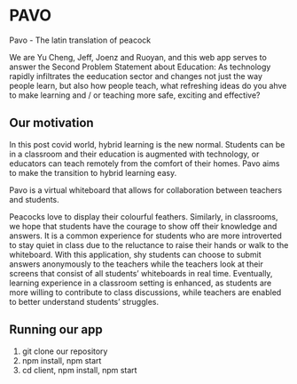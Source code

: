 # PAVO 

Pavo - The latin translation of peacock 

We are Yu Cheng, Jeff, Joenz and Ruoyan, and this web app serves to answer the Second Problem Statement about Education: 
As technology rapidly infiltrates the eeducation sector and changes not just the way people learn, but also how people teach,
what refreshing ideas do you ahve to make learning and / or teaching more safe, exciting and effective? 

## Our motivation 

In this post covid world, hybrid learning is the new normal. Students can be in a classroom and their education is augmented
with technology, or educators can teach remotely from the comfort of their homes. Pavo aims to make the transition to hybrid
learning easy. 

Pavo is a virtual whiteboard that allows for collaboration between teachers and students.

Peacocks love to display their colourful feathers. Similarly, in classrooms, we hope that students have the courage to show 
off their knowledge and answers. It is a common experience for students who are more introverted to stay quiet in class due 
to the reluctance to raise their hands or walk to the whiteboard. With this application, shy students can choose to submit 
answers anonymously to the teachers while the teachers look at their screens that consist of all students’ whiteboards in 
real time. Eventually, learning experience in a classroom setting is enhanced, as students are more willing to contribute to 
class discussions, while teachers are enabled to better understand students’ struggles. 

## Running our app 
1. git clone our repository 
2. npm install, npm start
3. cd client, npm install, npm start
